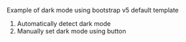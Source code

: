Example of dark mode using bootstrap v5 default template

1. Automatically detect dark mode
2. Manually set dark mode using button